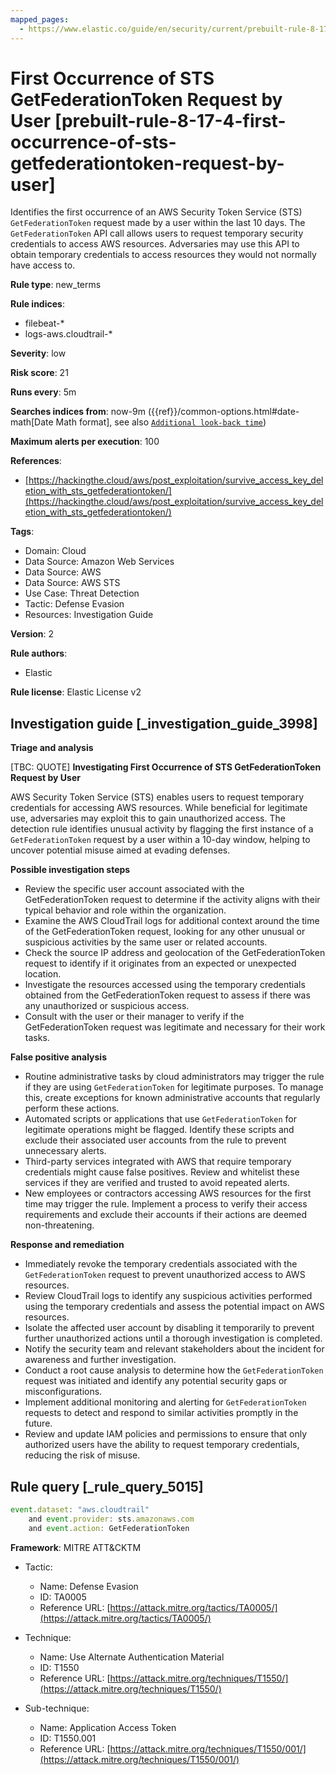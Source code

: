 ```yaml
---
mapped_pages:
  - https://www.elastic.co/guide/en/security/current/prebuilt-rule-8-17-4-first-occurrence-of-sts-getfederationtoken-request-by-user.html
---
```


# First Occurrence of STS GetFederationToken Request by User [prebuilt-rule-8-17-4-first-occurrence-of-sts-getfederationtoken-request-by-user]

Identifies the first occurrence of an AWS Security Token Service (STS) `GetFederationToken` request made by a user within the last 10 days. The `GetFederationToken` API call allows users to request temporary security credentials to access AWS resources. Adversaries may use this API to obtain temporary credentials to access resources they would not normally have access to.

**Rule type**: new_terms

**Rule indices**:

* filebeat-*
* logs-aws.cloudtrail-*

**Severity**: low

**Risk score**: 21

**Runs every**: 5m

**Searches indices from**: now-9m ({{ref}}/common-options.html#date-math[Date Math format], see also [`Additional look-back time`](docs-content://solutions/security/detect-and-alert/create-detection-rule.md#rule-schedule))

**Maximum alerts per execution**: 100

**References**:

* [https://hackingthe.cloud/aws/post_exploitation/survive_access_key_deletion_with_sts_getfederationtoken/](https://hackingthe.cloud/aws/post_exploitation/survive_access_key_deletion_with_sts_getfederationtoken/)

**Tags**:

* Domain: Cloud
* Data Source: Amazon Web Services
* Data Source: AWS
* Data Source: AWS STS
* Use Case: Threat Detection
* Tactic: Defense Evasion
* Resources: Investigation Guide

**Version**: 2

**Rule authors**:

* Elastic

**Rule license**: Elastic License v2

## Investigation guide [_investigation_guide_3998]

**Triage and analysis**

[TBC: QUOTE]
**Investigating First Occurrence of STS GetFederationToken Request by User**

AWS Security Token Service (STS) enables users to request temporary credentials for accessing AWS resources. While beneficial for legitimate use, adversaries may exploit this to gain unauthorized access. The detection rule identifies unusual activity by flagging the first instance of a `GetFederationToken` request by a user within a 10-day window, helping to uncover potential misuse aimed at evading defenses.

**Possible investigation steps**

* Review the specific user account associated with the GetFederationToken request to determine if the activity aligns with their typical behavior and role within the organization.
* Examine the AWS CloudTrail logs for additional context around the time of the GetFederationToken request, looking for any other unusual or suspicious activities by the same user or related accounts.
* Check the source IP address and geolocation of the GetFederationToken request to identify if it originates from an expected or unexpected location.
* Investigate the resources accessed using the temporary credentials obtained from the GetFederationToken request to assess if there was any unauthorized or suspicious access.
* Consult with the user or their manager to verify if the GetFederationToken request was legitimate and necessary for their work tasks.

**False positive analysis**

* Routine administrative tasks by cloud administrators may trigger the rule if they are using `GetFederationToken` for legitimate purposes. To manage this, create exceptions for known administrative accounts that regularly perform these actions.
* Automated scripts or applications that use `GetFederationToken` for legitimate operations might be flagged. Identify these scripts and exclude their associated user accounts from the rule to prevent unnecessary alerts.
* Third-party services integrated with AWS that require temporary credentials might cause false positives. Review and whitelist these services if they are verified and trusted to avoid repeated alerts.
* New employees or contractors accessing AWS resources for the first time may trigger the rule. Implement a process to verify their access requirements and exclude their accounts if their actions are deemed non-threatening.

**Response and remediation**

* Immediately revoke the temporary credentials associated with the `GetFederationToken` request to prevent unauthorized access to AWS resources.
* Review CloudTrail logs to identify any suspicious activities performed using the temporary credentials and assess the potential impact on AWS resources.
* Isolate the affected user account by disabling it temporarily to prevent further unauthorized actions until a thorough investigation is completed.
* Notify the security team and relevant stakeholders about the incident for awareness and further investigation.
* Conduct a root cause analysis to determine how the `GetFederationToken` request was initiated and identify any potential security gaps or misconfigurations.
* Implement additional monitoring and alerting for `GetFederationToken` requests to detect and respond to similar activities promptly in the future.
* Review and update IAM policies and permissions to ensure that only authorized users have the ability to request temporary credentials, reducing the risk of misuse.


## Rule query [_rule_query_5015]

```js
event.dataset: "aws.cloudtrail"
    and event.provider: sts.amazonaws.com
    and event.action: GetFederationToken
```

**Framework**: MITRE ATT&CKTM

* Tactic:

    * Name: Defense Evasion
    * ID: TA0005
    * Reference URL: [https://attack.mitre.org/tactics/TA0005/](https://attack.mitre.org/tactics/TA0005/)

* Technique:

    * Name: Use Alternate Authentication Material
    * ID: T1550
    * Reference URL: [https://attack.mitre.org/techniques/T1550/](https://attack.mitre.org/techniques/T1550/)

* Sub-technique:

    * Name: Application Access Token
    * ID: T1550.001
    * Reference URL: [https://attack.mitre.org/techniques/T1550/001/](https://attack.mitre.org/techniques/T1550/001/)



